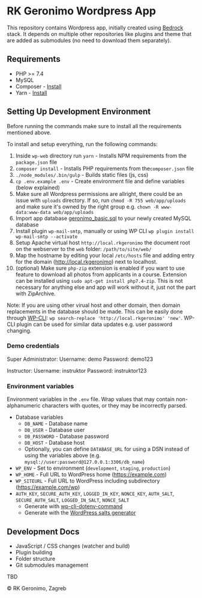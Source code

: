 # RK Geronimo Wordpress App

This repository contains Wordpress app, initially created using [Bedrock](https://github.com/roots/bedrock/) stack.
It depends on multiple other repositories like plugins and theme that are added as submodules (no need to download them separately).

## Requirements

- PHP >= 7.4
- MySQL
- Composer - [Install](https://getcomposer.org/doc/00-intro.md#installation-linux-unix-osx)
- Yarn - [Install](https://classic.yarnpkg.com/lang/en/docs/install/)

## Setting Up Development Environment

Before running the commands make sure to install all the requirements mentioned above.

To install and setup everything, run the following commands:

1. Inside `wp-web` directory run `yarn` - Installs NPM requirements from the `package.json` file
2. `composer install` - Installs PHP requirements from  the`composer.json` file
3. `./node_modules/.bin/gulp` - Builds static files (js, css)
4. `cp .env.example .env` - Create environment file and define variables (below explained)
5. Make sure all Wordpress permissions are allright, there could be an issue with `uploads` directory. If so, run `chmod -R 755 web/app/uploads` and make sure it's owned by the right group e.g. `chown -R www-data:www-data web/app/uploads`
6. Import app database [geronimo_basic.sql](geronimo_basic.sql) to your newly created MySQL database
7. Install plugin `wp-mail-smtp`, manually or using WP CLI `wp plugin install wp-mail-smtp --activate`
8. Setup Apache virtual host `http://local.rkgeronimo` the document root on the webserver to the `web` folder: `/path/to/site/web/`
9. Map the hostname by editing your local `/etc/hosts` file and adding entry for the domain (http://local.rkgeronimo) next to localhost.
10. (optional) Make sure `php-zip` extension is enabled if you want to use feature to download all photos from applicants in a course. Extension can be installed using `sudo apt-get install php7.4-zip`. This is not necessary for anything else and app will work without it, just not the part with ZipArchive.


Note: If you are using other virual host and other domain, then domain replacements in the database should be made. This can be easily done through [WP-CLI](https://wp-cli.org): `wp search-replace 'http://local.rkgeronimo' 'new'`. WP-CLI plugin can be used for similar data updates e.g. user password changing.

### Demo credentials

Super Administrator:
Username: demo
Password: demo123

Instructor:
Username: instruktor
Password: instruktor123


### Environment variables

Environment variables in the `.env` file. Wrap values that may contain non-alphanumeric characters with quotes, or they may be incorrectly parsed.

- Database variables
  - `DB_NAME` - Database name
  - `DB_USER` - Database user
  - `DB_PASSWORD` - Database password
  - `DB_HOST` - Database host
  - Optionally, you can define `DATABASE_URL` for using a DSN instead of using the variables above (e.g. `mysql://user:password@127.0.0.1:3306/db_name`)
- `WP_ENV` - Set to environment (`development`, `staging`, `production`)
- `WP_HOME` - Full URL to WordPress home (https://example.com)
- `WP_SITEURL` - Full URL to WordPress including subdirectory (https://example.com/wp)
- `AUTH_KEY`, `SECURE_AUTH_KEY`, `LOGGED_IN_KEY`, `NONCE_KEY`, `AUTH_SALT`, `SECURE_AUTH_SALT`, `LOGGED_IN_SALT`, `NONCE_SALT`
  - Generate with [wp-cli-dotenv-command](https://github.com/aaemnnosttv/wp-cli-dotenv-command)
  - Generate with the [WordPress salts generator](https://roots.io/salts.html)


## Development Docs

- JavaScript / CSS changes (watcher and build)
- Plugin building
- Folder structure
- Git submodules management

TBD

&copy; RK Geronimo, Zagreb
